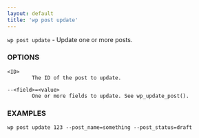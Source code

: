 ```yaml
---
layout: default
title: 'wp post update'
---
```


`wp post update` - Update one or more posts.

### OPTIONS

	<ID>
			The ID of the post to update.

	--<field>=<value>
			One or more fields to update. See wp_update_post().

### EXAMPLES

	wp post update 123 --post_name=something --post_status=draft


